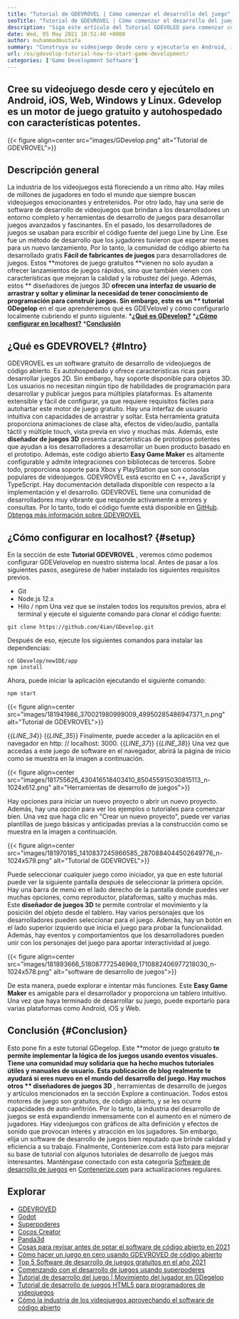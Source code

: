 ```yaml
---
title: "Tutorial de GDEVROVEL | Cómo comenzar el desarrollo del juego" 
seoTitle: "Tutorial de GDEVROVEL | Cómo comenzar el desarrollo del juego" 
description: "Siga este artículo del Tutorial GDEVOLED para comenzar con el desarrollo de videojuegos. GDEVROVEL es autohospedado y no requiere habilidades de programación para comenzar con él." 
date: Wed, 05 May 2021 16:51:40 +0000
author: muhammadmustafa
summary: "Construya su videojuego desde cero y ejecutarlo en Android, iOS, Web, Windows y Linux. Gdevelop es un motor de juego gratuito y autohospedado con características potentes." 
url: /es/gdevelop-tutorial-how-to-start-game-development/
categories: ['Game Development Software']
---
```


## Cree su videojuego desde cero y ejecútelo en Android, iOS, Web, Windows y Linux. Gdevelop es un motor de juego gratuito y autohospedado con características potentes.

{{< figure align=center src="images/GDevelop.png" alt="Tutorial de GDEVROVEL">}}


## Descripción general
La industria de los videojuegos está floreciendo a un ritmo alto. Hay miles de millones de jugadores en todo el mundo que siempre buscan videojuegos emocionantes y entretenidos. Por otro lado, hay una serie de software de desarrollo de videojuegos que brindan a los desarrolladores un entorno completo y herramientas de desarrollo de juegos para desarrollar juegos avanzados y fascinantes. En el pasado, los desarrolladores de juegos se usaban para escribir el código fuente del juego Line by Line. Ese fue un método de desarrollo que los jugadores tuvieron que esperar meses para un nuevo lanzamiento. Por lo tanto, la comunidad de código abierto ha desarrollado gratis **Fácil de fabricantes de juegos**  para desarrolladores de juegos.
Estos **motores de juego gratuitos  **vienen no solo ayudan a ofrecer lanzamientos de juegos rápidos, sino que también vienen con características que mejoran la calidad y la robustez del juego. Además, estos **  diseñadores de juegos 3D  **ofrecen una interfaz de usuario de arrastrar y soltar y eliminar la necesidad de tener conocimiento de programación para construir juegos. Sin embargo, este es un **  tutorial GDegelop**  en el que aprenderemos qué es GDEVelovel y cómo configurarlo localmente cubriendo el punto siguiente.
  ***[¿Qué es GDevelop?][1]** 
  ***[¿Cómo configurar en localhost?][2]** 
  ***[Conclusión][3]** 

## **¿Qué es GDEVROVEL?** {#Intro}
GDEVROVEL es un software gratuito de desarrollo de videojuegos de código abierto. Es autohospedado y ofrece características ricas para desarrollar juegos 2D. Sin embargo, hay soporte disponible para objetos 3D. Los usuarios no necesitan ningún tipo de habilidades de programación para desarrollar y publicar juegos para múltiples plataformas. Es altamente extensible y fácil de configurar, ya que requiere requisitos fáciles para autohartar este motor de juego gratuito. Hay una interfaz de usuario intuitiva con capacidades de arrastrar y soltar. Esta herramienta gratuita proporciona animaciones de clase alta, efectos de video/audio, pantalla táctil y múltiple touch, vista previa en vivo y muchas más. Además, este **diseñador de juegos 3D**  presenta características de prototipos potentes que ayudan a los desarrolladores a desarrollar un buen producto basado en el prototipo.
Además, este código abierto **Easy Game Maker**  es altamente configurable y admite integraciones con bibliotecas de terceros. Sobre todo, proporciona soporte para Xbox y PlayStation que son consolas populares de videojuegos. GDEVROVEL está escrito en C ++, JavaScript y TypeScript. Hay documentación detallada disponible con respecto a la implementación y el desarrollo. GDEVROVEL tiene una comunidad de desarrolladores muy vibrante que responde activamente a errores y consultas. Por lo tanto, todo el código fuente está disponible en [GitHub][4].
[Obtenga más información sobre GDEVROVEL][5]

## **¿Cómo configurar en localhost?** {#setup}
En la sección de este **Tutorial GDEVROVEL** , veremos cómo podemos configurar GDEVelovelop en nuestro sistema local. Antes de pasar a los siguientes pasos, asegúrese de haber instalado los siguientes requisitos previos.
  * Git
  * Node.js 12.x
  * Hilo / npm
Una vez que se instalen todos los requisitos previos, abra el terminal y ejecute el siguiente comando para clonar el código fuente:
```
git clone https://github.com/4ian/GDevelop.git
```
Después de eso, ejecute los siguientes comandos para instalar las dependencias:
```
cd GDevelop/newIDE/app
npm install
```
Ahora, puede iniciar la aplicación ejecutando el siguiente comando:
```
npm start
```

{{< figure align=center src="images/181941986_370021980999009_49950285486947371_n.png" alt="Tutorial de GDEVROVEL">}}

{{_LINE_34_}}
{{_LINE_35_}}
    Finalmente, puede acceder a la aplicación en el navegador en http: // localhost: 3000.
{{_LINE_37_}}
{{_LINE_38_}}
Una vez que accedas a este juego de software en el navegador, abrirá la página de inicio como se muestra en la imagen a continuación.

{{< figure align=center src="images/181755626_430416518403410_850455915030815113_n-1024x612.png" alt="Herramientas de desarrollo de juegos">}}

Hay opciones para iniciar un nuevo proyecto o abrir un nuevo proyecto. Además, hay una opción para ver los ejemplos o tutoriales para comenzar bien.
Una vez que haga clic en "Crear un nuevo proyecto", puede ver varias plantillas de juego básicas y anticipadas previas a la construcción como se muestra en la imagen a continuación.

{{< figure align=center src="images/181970185_1410837245966585_2870884044502649776_n-1024x579.png" alt="Tutorial de GDEVROVEL">}}

Puede seleccionar cualquier juego como iniciador, ya que en este tutorial puede ver la siguiente pantalla después de seleccionar la primera opción. Hay una barra de menú en el lado derecho de la pantalla donde puedes ver muchas opciones, como reproductor, plataformas, salto y muchas más. Este **diseñador de juegos 3D**  te permite controlar el movimiento y la posición del objeto desde el tablero. Hay varios personajes que los desarrolladores pueden seleccionar para el juego. Además, hay un botón en el lado superior izquierdo que inicia el juego para probar la funcionalidad. Además, hay eventos y comportamientos que los desarrolladores pueden unir con los personajes del juego para aportar interactividad al juego.

{{< figure align=center src="images/181893666_518087772546969_1710882406977218030_n-1024x578.png" alt="software de desarrollo de juegos">}}

De esta manera, puede explorar e intentar más funciones. Este **Easy Game Maker**  es amigable para el desarrollador y proporciona un tablero intuitivo. Una vez que haya terminado de desarrollar su juego, puede exportarlo para varias plataformas como Android, iOS y Web.

## **Conclusión** {#Conclusion}
Esto pone fin a este tutorial GDegelop. Este **motor de juego gratuito  **te permite implementar la lógica de los juegos usando eventos visuales. Tiene una comunidad muy solidaria que ha hecho muchos tutoriales útiles y manuales de usuario. Esta publicación de blog realmente te ayudará si eres nuevo en el mundo del desarrollo del juego. Hay muchos otros **  diseñadores de juegos 3D** , herramientas de desarrollo de juegos y artículos mencionados en la sección Explore a continuación. Todos estos motores de juego son gratuitos, de código abierto, y se les ocurre capacidades de auto-anfitrión. Por lo tanto, la industria del desarrollo de juegos se está expandiendo inmensamente con el aumento en el número de jugadores. Hay videojuegos con gráficos de alta definición y efectos de sonido que provocan interés y atracción en los jugadores. Sin embargo, elija un software de desarrollo de juegos bien reputado que brinde calidad y eficiencia a su trabajo.
Finalmente, Contenerize.com está listo para mejorar su base de tutorial con algunos tutoriales de desarrollo de juegos más interesantes. Manténgase conectado con esta categoría [Software de desarrollo de juegos][6] en [Contenerize.com][7] para actualizaciones regulares.

## Explorar
  * [GDEVROVED][8]
  * [Godot][9]
  * [Superpoderes][10]
  * [Cocos Creator][11]
  * [Panda3d][12]
  * [Cosas para revisar antes de optar el software de código abierto en 2021][13]
  * [Cómo hacer un juego en cero usando GDEVROVED de código abierto][14]
  * [Top 5 Software de desarrollo de juegos gratuitos en el año 2021][15]
  * [Comenzando con el desarrollo de juegos usando superpoderes][16]
  * [Tutorial de desarrollo del juego | Movimiento del jugador en GDegelop][17]
  * [Tutorial de desarrollo de juegos HTML5 para programadores de videojuegos][18]
  * [Cómo la industria de los videojuegos aprovechando el software de código abierto][19]

  
[1]: #intro
[2]: #setup
[3]: #Conclusion
[4]: https://github.com/4ian/GDevelop
[5]: https://gdevelop-app.com/
[6]: https://products.containerize.com/game-development-software
[7]: https://www.containerize.com/
[8]: https://products.containerize.com/game-development-software/gdevelop/
[9]: https://products.containerize.com/game-development-software/godot/
[10]: https://products.containerize.com/game-development-software/superpowers/
[11]: https://products.containerize.com/game-development-software/cocos-creator/
[12]: https://products.containerize.com/game-development-software/panda3d/
[13]: https://blog.containerize.com/cmdb-software/things-to-review-before-opting-open-source-software-in-2021/
[14]: https://blog.containerize.com/game-development-software/how-to-make-a-game-on-scratch-using-open-source-gdevelop/
[15]: https://blog.containerize.com/game-development-software/top-5-free-game-development-software-in-the-year-2021/
[16]: https://blog.containerize.com/game-development-software/superpowers-animation-getting-started-with-game-development/
[17]: https://blog.containerize.com/game-development-software/game-development-tutorial-player-movement-in-gdevelop/
[18]: https://blog.containerize.com/2021/05/19/html5-game-development-tutorial-for-video-game-programmers/
[19]: https://blog.containerize.com/2021/05/07/how-video-gaming-industry-leveraging-open-source-software/
